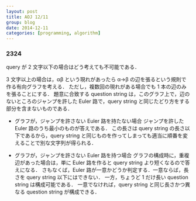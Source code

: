 ```yaml
---
layout: post
title: AOJ 12/11
group: blog
date: 2014-12-11
categories: [programming, algorithm]
---
```


### 2324
query が 2 文字以下の場合はどう考えても不可能である．

3 文字以上の場合は，αβ という現れがあったら α→β の辺を張るという規則で作る有向グラフを考える．
ただし，複数回の現れがある場合でも 1 本の辺のみを張ることにする．
題意に合致する question string は，このグラフ上で，辺のないところのジャンプを許した Euler 路で，query string と同じたどり方をする部分を含まないものである．

- グラフが，ジャンプを許さない Euler 路を持たない場合
ジャンプを許した Euler 路のうち最小のものが答えである．
この長さは query string の長さ以下であるから，query string と同じものを作ってしまっても適当に順番を変えることで別な文字列が得られる．

- グラフが，ジャンプを許さない Euler 路を持つ場合
グラフの構成時に，重複辺があった場合は，単に Euler 路を作ると query string より短くなるので答えになる．
さもなくば，Euler 路が一意かどうか判定する．一意ならば，長さを query string 以下にはできない．
一方，ちょうど 1 だけ長い question string は構成可能である．
一意でなければ，query string と同じ長さかつ異なる question string が構成できる．
